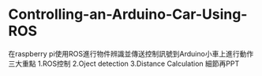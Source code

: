 # Controlling-an-Arduino-Car-Using-ROS

在raspberry pi使用ROS進行物件辨識並傳送控制訊號到Arduino小車上進行動作
三大重點
1.ROS控制
2.Oject detection
3.Distance Calculation
細節再PPT

